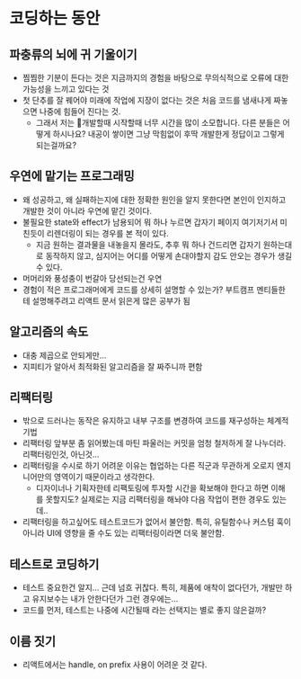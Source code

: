 # 코딩하는 동안

## 파충류의 뇌에 귀 기울이기
- 찜찜한 기분이 든다는 것은 지금까지의 경험을 바탕으로 무의식적으로 오류에 대한 가능성을 느끼고 있다는 것
- 첫 단추를 잘 꿰어야 미래에 작업에 지장이 없다는 것은 처음 코드를 냄새나게 짜놓으면 나중에 힘들어 진다는 것.
  - 그래서 저는 개발할때 시작할때 너무 시간을 많이 소모합니다. 다른 분들은 어떻게 하시나요? 내공이 쌓이면 그냥 막힘없이 후딱 개발한게 정답이고 그렇게 되는걸까요?
 
## 우연에 맡기는 프로그래밍
- 왜 성공하고, 왜 실패하는지에 대한 정확한 원인을 알지 못한다면 본인이 인지하고 개발한 것이 아니라 우연에 맡긴 것이다.
- 불필요한 state와 effect가 남용되어 뭐 하나 누르면 갑자기 페이지 여기저기서 미친듯이 리렌더링이 되는 경우를 본 적이 있다.
  - 지금 원하는 결과물을 내놓을지 몰라도, 추후 뭐 하나 건드리면 갑자기 원하는대로 동작하지 않고, 심지어는 어디를 어떻게 손대야할지 감도 안오는 경우가 생길 수 있다.
- 머머리와 풍성충이 번갈아 당선되는건 우연
- 경험이 적은 프로그래머에게 코드를 상세히 설명할 수 있는가? 부트캠프 멘티들한테 설명해주려고 리액트 문서 읽은게 많은 공부가 됨

## 알고리즘의 속도
- 대충 제곱으로 안되게만...
- 지피티가 알아서 최적화된 알고리즘을 잘 짜주니까 편함

## 리팩터링
- 밖으로 드러나는 동작은 유지하고 내부 구조를 변경하여 코드를 재구성하는 체계적 기법
- 리팩터링 앞부분 좀 읽어봤는데 마틴 파울러는 커밋을 엄청 철저하게 잘 나누더라. 리팩터링인것, 아닌것...
- 리팩터링을 수시로 하기 어려운 이유는 협업하는 다른 직군과 무관하게 오로지 엔지니어만의 영역이기 때문이라고 생각한다.
  - 디자이너나 기획자한테 리팩토링에 투자할 시간을 확보해야 한다고 하면 이해를 못할지도? 실제로는 지금 리팩터링을 해놔야 다음 작업이 편한 경우도 있는데..
- 리팩터링을 하고싶어도 테스트코드가 없어서 불안함. 특히, 유틸함수나 커스텀 훅이 아니라 UI에 영향을 줄 수도 있는 리팩터링이라면 더욱 불안함.

## 테스트로 코딩하기
- 테스트 중요한건 알지... 근데 넘흐 귀찮다. 특히, 제품에 애착이 없다던가, 개발만 하고 유지보수는 내가 안한다던가 그런 경우에는...
- 코드를 먼저, 테스트는 나중에 시간될때 라는 선택지는 별로 좋지 않은걸까?

## 이름 짓기
- 리액트에서는 handle, on prefix 사용이 어려운 것 같다.
